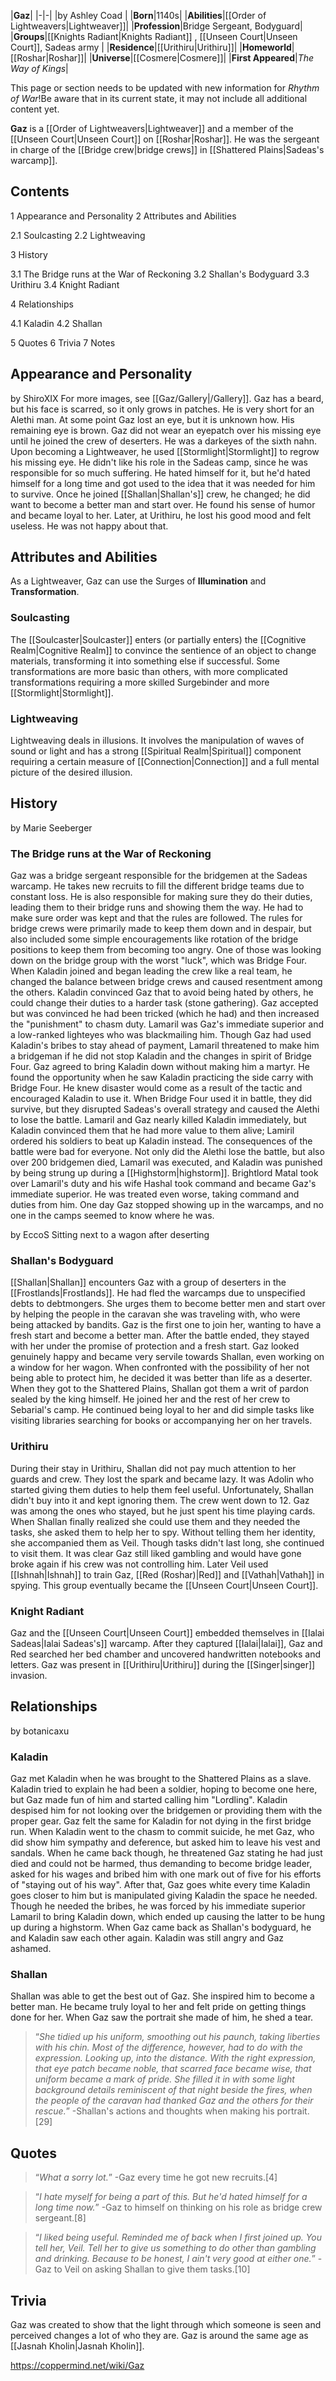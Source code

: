 |**Gaz**|
|-|-|
|by  Ashley Coad |
|**Born**|1140s|
|**Abilities**|[[Order of Lightweavers\|Lightweaver]]|
|**Profession**|Bridge Sergeant, Bodyguard|
|**Groups**|[[Knights Radiant\|Knights Radiant]] , [[Unseen Court\|Unseen Court]], Sadeas army |
|**Residence**|[[Urithiru\|Urithiru]]|
|**Homeworld**|[[Roshar\|Roshar]]|
|**Universe**|[[Cosmere\|Cosmere]]|
|**First Appeared**|*The Way of Kings*|

This page or section needs to be updated with new information for *Rhythm of War*!Be aware that in its current state, it may not include all additional content yet.

**Gaz** is a [[Order of Lightweavers\|Lightweaver]] and a member of the [[Unseen Court\|Unseen Court]] on [[Roshar\|Roshar]].
He was the sergeant in charge of the [[Bridge crew\|bridge crews]] in [[Shattered Plains\|Sadeas's warcamp]].

## Contents

1 Appearance and Personality
2 Attributes and Abilities

2.1 Soulcasting
2.2 Lightweaving


3 History

3.1 The Bridge runs at the War of Reckoning
3.2 Shallan's Bodyguard
3.3 Urithiru
3.4 Knight Radiant


4 Relationships

4.1 Kaladin
4.2 Shallan


5 Quotes
6 Trivia
7 Notes


## Appearance and Personality
 by  ShiroXIX 
For more images, see [[Gaz/Gallery\|/Gallery]].
Gaz has a beard, but his face is scarred, so it only grows in patches. He is very short for an Alethi man. At some point Gaz lost an eye, but it is unknown how. His remaining eye is brown. Gaz did not wear an eyepatch over his missing eye until he joined the crew of deserters. He was a darkeyes of the sixth nahn. Upon becoming a Lightweaver, he used [[Stormlight\|Stormlight]] to regrow his missing eye.
He didn't like his role in the Sadeas camp, since he was responsible for so much suffering. He hated himself for it, but he'd hated himself for a long time and got used to the idea that it was needed for him to survive.
Once he joined [[Shallan\|Shallan's]] crew, he changed; he did want to become a better man and start over. He found his sense of humor and became loyal to her. Later, at Urithiru, he lost his good mood and felt useless. He was not happy about that.

## Attributes and Abilities
As a Lightweaver, Gaz can use the Surges of **Illumination** and **Transformation**.

### Soulcasting
The [[Soulcaster\|Soulcaster]] enters (or partially enters) the [[Cognitive Realm\|Cognitive Realm]] to convince the sentience of an object to change materials, transforming it into something else if successful. Some transformations are more basic than others, with more complicated transformations requiring a more skilled Surgebinder and more [[Stormlight\|Stormlight]].

### Lightweaving
Lightweaving deals in illusions. It involves the manipulation of waves of sound or light and has a strong [[Spiritual Realm\|Spiritual]] component requiring a certain measure of [[Connection\|Connection]] and a full mental picture of the desired illusion.

## History
 by  Marie Seeberger 
### The Bridge runs at the War of Reckoning
Gaz was a bridge sergeant responsible for the bridgemen at the Sadeas warcamp. He takes new recruits to fill the different bridge teams due to constant loss. He is also responsible for making sure they do their duties, leading them to their bridge runs and showing them the way. He had to make sure order was kept and that the rules are followed.
The rules for bridge crews were primarily made to keep them down and in despair, but also included some simple encouragements like rotation of the bridge positions to keep them from becoming too angry. One of those was looking down on the bridge group with the worst "luck", which was Bridge Four. When Kaladin joined and began leading the crew like a real team, he changed the balance between bridge crews and caused resentment among the others. Kaladin convinced Gaz that to avoid being hated by others, he could change their duties to a harder task (stone gathering). Gaz accepted but was convinced he had been tricked (which he had) and then increased the "punishment" to chasm duty.
Lamaril was Gaz's immediate superior and a low-ranked lighteyes who was blackmailing him. Though Gaz had used Kaladin's bribes to stay ahead of payment, Lamaril threatened to make him a bridgeman if he did not stop Kaladin and the changes in spirit of Bridge Four. Gaz agreed to bring Kaladin down without making him a martyr.
He found the opportunity when he saw Kaladin practicing the side carry with Bridge Four. He knew disaster would come as a result of the tactic and encouraged Kaladin to use it. When Bridge Four used it in battle, they did survive, but they disrupted Sadeas's overall strategy and caused the Alethi to lose the battle. Lamaril and Gaz nearly killed Kaladin immediately, but Kaladin convinced them that he had more value to them alive; Lamiril ordered his soldiers to beat up Kaladin instead.
The consequences of the battle were bad for everyone. Not only did the Alethi lose the battle, but also over 200 bridgemen died, Lamaril was executed, and Kaladin was punished by being strung up during a [[Highstorm\|highstorm]].
Brightlord Matal took over Lamaril's duty and his wife Hashal took command and became Gaz's immediate superior. He was treated even worse, taking command and duties from him.
One day Gaz stopped showing up in the warcamps, and no one in the camps seemed to know where he was.

 by  EccoS  Sitting next to a wagon after deserting
### Shallan's Bodyguard
[[Shallan\|Shallan]] encounters Gaz with a group of deserters in the [[Frostlands\|Frostlands]]. He had fled the warcamps due to unspecified debts to debtmongers. She urges them to become better men and start over by helping the people in the caravan she was traveling with, who were being attacked by bandits. Gaz is the first one to join her, wanting to have a fresh start and become a better man.
After the battle ended, they stayed with her under the promise of protection and a fresh start. Gaz looked genuinely happy and became very servile towards Shallan, even working on a window for her wagon. When confronted with the possibility of her not being able to protect him, he decided it was better than life as a deserter.
When they got to the Shattered Plains, Shallan got them a writ of pardon sealed by the king himself. He joined her and the rest of her crew to Sebarial's camp. He continued being loyal to her and did simple tasks like visiting libraries searching for books or accompanying her on her travels.

### Urithiru
During their stay in Urithiru, Shallan did not pay much attention to her guards and crew. They lost the spark and became lazy. It was Adolin who started giving them duties to help them feel useful. Unfortunately, Shallan didn't buy into it and kept ignoring them. The crew went down to 12. Gaz was among the ones who stayed, but he just spent his time playing cards.
When Shallan finally realized she could use them and they needed the tasks, she asked them to help her to spy. Without telling them her identity, she accompanied them as Veil. Though tasks didn't last long, she continued to visit them. It was clear Gaz still liked gambling and would have gone broke again if his crew was not controlling him. Later Veil used [[Ishnah\|Ishnah]] to train Gaz, [[Red (Roshar)\|Red]] and [[Vathah\|Vathah]] in spying. This group eventually became the [[Unseen Court\|Unseen Court]].

### Knight Radiant
Gaz and the [[Unseen Court\|Unseen Court]] embedded themselves in [[Ialai Sadeas\|Ialai Sadeas's]] warcamp. After they captured [[Ialai\|Ialai]], Gaz and Red searched her bed chamber and uncovered handwritten notebooks and letters.
Gaz was present in [[Urithiru\|Urithiru]] during the [[Singer\|singer]] invasion.

## Relationships
 by  botanicaxu 
### Kaladin
Gaz met Kaladin when he was brought to the Shattered Plains as a slave. Kaladin tried to explain he had been a soldier, hoping to become one here, but Gaz made fun of him and started calling him "Lordling". Kaladin despised him for not looking over the bridgemen or providing them with the proper gear. Gaz felt the same for Kaladin for not dying in the first bridge run.
When Kaladin went to the chasm to commit suicide, he met Gaz, who did show him sympathy and deference, but asked him to leave his vest and sandals. When he came back though, he threatened Gaz stating he had just died and could not be harmed, thus demanding to become bridge leader, asked for his wages and bribed him with one mark out of five for his efforts of "staying out of his way". After that, Gaz goes white every time Kaladin goes closer to him but is manipulated giving Kaladin the space he needed.
Though he needed the bribes, he was forced by his immediate superior Lamaril to bring Kaladin down, which ended up causing the latter to be hung up during a highstorm. When Gaz came back as Shallan's bodyguard, he and Kaladin saw each other again. Kaladin was still angry and Gaz ashamed.

### Shallan
Shallan was able to get the best out of Gaz. She inspired him to become a better man. He became truly loyal to her and felt pride on getting things done for her. When Gaz saw the portrait she made of him, he shed a tear.

>“*She tidied up his uniform, smoothing out his paunch, taking liberties with his chin. Most of the difference, however, had to do with the expression. Looking up, into the distance. With the right expression, that eye patch became noble, that scarred face became wise, that uniform became a mark of pride. She filled it in with some light background details reminiscent of that night beside the fires, when the people of the caravan had thanked Gaz and the others for their rescue.*”
\-Shallan's actions and thoughts when making his portrait.[29]


## Quotes
>“*What a sorry lot.*”
\-Gaz every time he got new recruits.[4]


>“*I hate myself for being a part of this. But he'd hated himself for a long time now.*”
\-Gaz to himself on thinking on his role as bridge crew sergeant.[8]


>“*I liked being useful. Reminded me of back when I first joined up. You tell her, Veil. Tell her to give us something to do other than gambling and drinking. Because to be honest, I ain't very good at either one.*”
\-Gaz to Veil on asking Shallan to give them tasks.[10]


## Trivia
Gaz was created to show that the light through which someone is seen and perceived changes a lot of who they are.
Gaz is around the same age as [[Jasnah Kholin\|Jasnah Kholin]].


https://coppermind.net/wiki/Gaz